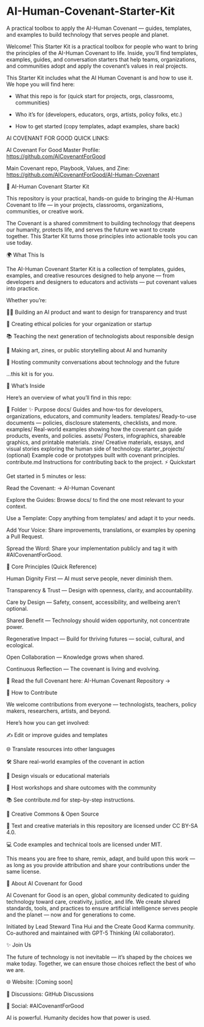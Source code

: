 # AI-Human-Covenant-Starter-Kit
A practical toolbox to apply the AI-Human Covenant — guides, templates, and examples to build technology that serves people and planet.

Welcome! This Starter Kit is a practical toolbox for people who want to bring the principles of the AI-Human Covenant to life. Inside, you’ll find templates, examples, guides, and conversation starters that help teams, organizations, and communities adopt and apply the covenant’s values in real projects.

This Starter Kit includes what the AI Human Covenant is and how to use it. We hope you will find here:

- What this repo is for (quick start for projects, orgs, classrooms, communities)

- Who it’s for (developers, educators, orgs, artists, policy folks, etc.)

- How to get started (copy templates, adapt examples, share back)

AI COVENANT FOR GOOD QUICK LINKS:
  
AI Covenant For Good Master Profile: https://github.com/AICovenantForGood

Main Covenant repo, Playbook, Values, and Zine: https://github.com/AICovenantForGood/AI-Human-Covenant


🧰 AI-Human Covenant Starter Kit

This repository is your practical, hands-on guide to bringing the AI-Human Covenant to life — in your projects, classrooms, organizations, communities, or creative work.

The Covenant is a shared commitment to building technology that deepens our humanity, protects life, and serves the future we want to create together. This Starter Kit turns those principles into actionable tools you can use today.

🌍 What This Is

The AI-Human Covenant Starter Kit is a collection of templates, guides, examples, and creative resources designed to help anyone — from developers and designers to educators and activists — put covenant values into practice.

Whether you’re:

🧑‍💻 Building an AI product and want to design for transparency and trust

🏢 Creating ethical policies for your organization or startup

📚 Teaching the next generation of technologists about responsible design

🎨 Making art, zines, or public storytelling about AI and humanity

🫱 Hosting community conversations about technology and the future

…this kit is for you.

🪩 What’s Inside

Here’s an overview of what you’ll find in this repo:

📁 Folder	✨ Purpose
docs/	Guides and how-tos for developers, organizations, educators, and community leaders.
templates/	Ready-to-use documents — policies, disclosure statements, checklists, and more.
examples/	Real-world examples showing how the covenant can guide products, events, and policies.
assets/	Posters, infographics, shareable graphics, and printable materials.
zine/	Creative materials, essays, and visual stories exploring the human side of technology.
starter_projects/ (optional)	Example code or prototypes built with covenant principles.
contribute.md	Instructions for contributing back to the project.
⚡ Quickstart

Get started in 5 minutes or less:

Read the Covenant: → AI-Human Covenant

Explore the Guides: Browse docs/ to find the one most relevant to your context.

Use a Template: Copy anything from templates/ and adapt it to your needs.

Add Your Voice: Share improvements, translations, or examples by opening a Pull Request.

Spread the Word: Share your implementation publicly and tag it with #AICovenantForGood.

🧭 Core Principles (Quick Reference)

Human Dignity First — AI must serve people, never diminish them.

Transparency & Trust — Design with openness, clarity, and accountability.

Care by Design — Safety, consent, accessibility, and wellbeing aren’t optional.

Shared Benefit — Technology should widen opportunity, not concentrate power.

Regenerative Impact — Build for thriving futures — social, cultural, and ecological.

Open Collaboration — Knowledge grows when shared.

Continuous Reflection — The covenant is living and evolving.

📜 Read the full Covenant here: AI-Human Covenant Repository →

🤝 How to Contribute

We welcome contributions from everyone — technologists, teachers, policy makers, researchers, artists, and beyond.

Here’s how you can get involved:

✍️ Edit or improve guides and templates

🌐 Translate resources into other languages

🛠️ Share real-world examples of the covenant in action

🎨 Design visuals or educational materials

📣 Host workshops and share outcomes with the community

📚 See contribute.md
 for step-by-step instructions.

🪩 Creative Commons & Open Source

📄 Text and creative materials in this repository are licensed under CC BY-SA 4.0.

💻 Code examples and technical tools are licensed under MIT.

This means you are free to share, remix, adapt, and build upon this work — as long as you provide attribution and share your contributions under the same license.

🌱 About AI Covenant for Good

AI Covenant for Good is an open, global community dedicated to guiding technology toward care, creativity, justice, and life. We create shared standards, tools, and practices to ensure artificial intelligence serves people and the planet — now and for generations to come.

Initiated by Lead Steward Tina Hui and the Create Good Karma community.
Co-authored and maintained with GPT-5 Thinking (AI collaborator).

✨ Join Us

The future of technology is not inevitable — it’s shaped by the choices we make today. Together, we can ensure those choices reflect the best of who we are.

🌐 Website: [Coming soon]

💬 Discussions: GitHub Discussions

🪩 Social: #AICovenantForGood

AI is powerful. Humanity decides how that power is used.

